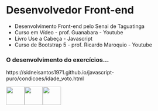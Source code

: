 <h1>Desenvolvedor Front-end</h1>
<ul>
  <li>Desenvolvimento Front-end pelo Senai de Taguatinga</li>
  <li>Curso em Vídeo - prof. Guanabara - Youtube</li>
  <li>Livro Use a Cabeça - Javascript</li>
  <li>Curso de Bootstrap 5 - prof. Ricardo Maroquio - Youtube</li>
</ul>
<h3>O desenvolvimento do exercícios...</h3>
<p>https://sidneisantos1971.github.io/javascript-puro/condicoes/idade_voto.html</p>

<img width=50 src="https://cdn.jsdelivr.net/gh/devicons/devicon/icons/html5/html5-original.svg" /><img width=50 src="https://cdn.jsdelivr.net/gh/devicons/devicon/icons/css3/css3-original.svg" /><img width=50 src="https://cdn.jsdelivr.net/gh/devicons/devicon/icons/javascript/javascript-original.svg" />




<!--
<img width=50 src="https://cdn.jsdelivr.net/gh/devicons/devicon/icons/debian/debian-original.svg" />
<img width=50 src="https://cdn.jsdelivr.net/gh/devicons/devicon/icons/nodejs/nodejs-original.svg" />
<img width=50 src="https://cdn.jsdelivr.net/gh/devicons/devicon/icons/java/java-original.svg" />
<img width=50 src="https://cdn.jsdelivr.net/gh/devicons/devicon/icons/php/php-original.svg" />
<img width=50 src="https://cdn.jsdelivr.net/gh/devicons/devicon/icons/python/python-original.svg" />
<img width=50 src="https://cdn.jsdelivr.net/gh/devicons/devicon/icons/heroku/heroku-original.svg" />

<img width=50 src="https://cdn.jsdelivr.net/gh/devicons/devicon/icons/mysql/mysql-original.svg" />
<img width=50 src="https://cdn.jsdelivr.net/gh/devicons/devicon/icons/postgresql/postgresql-original.svg" />
-->
